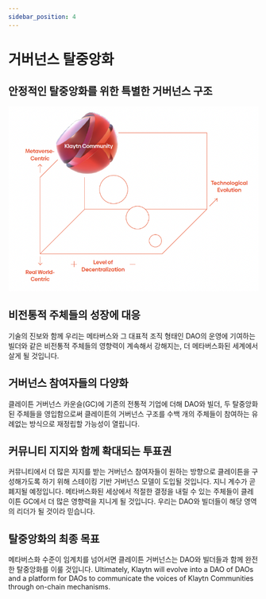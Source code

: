 ```yaml
---
sidebar_position: 4
---
```


# 거버넌스 탈중앙화

## 안정적인 탈중앙화를 위한 특별한 거버넌스 구조

![](images/governance.png)

## 비전통적 주체들의 성장에 대응<a id="response-to-non-traditional-entities"></a>
기술의 진보와 함께 우리는 메타버스와 그 대표적 조직 형태인 DAO의 운영에 기여하는 빌더와 같은 비전통적 주체들의 영향력이 계속해서 강해지는, 더 메타버스화된 세계에서 살게 될 것입니다.

## 거버넌스 참여자들의 다양화<a id="diversification-of-governance-participants"></a>
클레이튼 거버넌스 카운슬(GC)에 기존의 전통적 기업에 더해 DAO와 빌더, 두 탈중앙화된 주체들을 영입함으로써 클레이튼의 거버넌스 구조를 수백 개의 주체들이 참여하는 유례없는 방식으로 재정립할 가능성이 열립니다.

## 커뮤니티 지지와 함께 확대되는 투표권<a id="voting-power-that-scales-with-community-support"></a>
커뮤니티에서 더 많은 지지를 받는 거버넌스 참여자들이 원하는 방향으로 클레이튼을 구성해가도록 하기 위해 스테이킹 기반 거버넌스 모델이 도입될 것입니다. 지니 계수가 곧 폐지될 예정입니다. 메타버스화된 세상에서 적절한 결정을 내릴 수 있는 주체들이 클레이튼 GC에서 더 많은 영향력을 지니게 될 것입니다. 우리는 DAO와 빌더들이 해당 영역의 리더가 될 것이라 믿습니다.

## 탈중앙화의 최종 목표<a id="ultimate-goal-of-decentralization"></a>
메타버스화 수준이 임계치를 넘어서면 클레이튼 거버넌스는 DAO와 빌더들과 함께 완전한 탈중앙화를 이룰 것입니다. Ultimately, Klaytn will evolve into a DAO of DAOs and a platform for DAOs to communicate the voices of Klaytn Communities through on-chain mechanisms.
